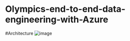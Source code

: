 # Olympics-end-to-end-data-engineering-with-Azure



#Architecture
![image](https://github.com/dreytheanalyst/Olympics-end-to-end-data-engineering-with-Azure/assets/21364205/c9d403fd-28a1-4370-9115-436feca32e41)

